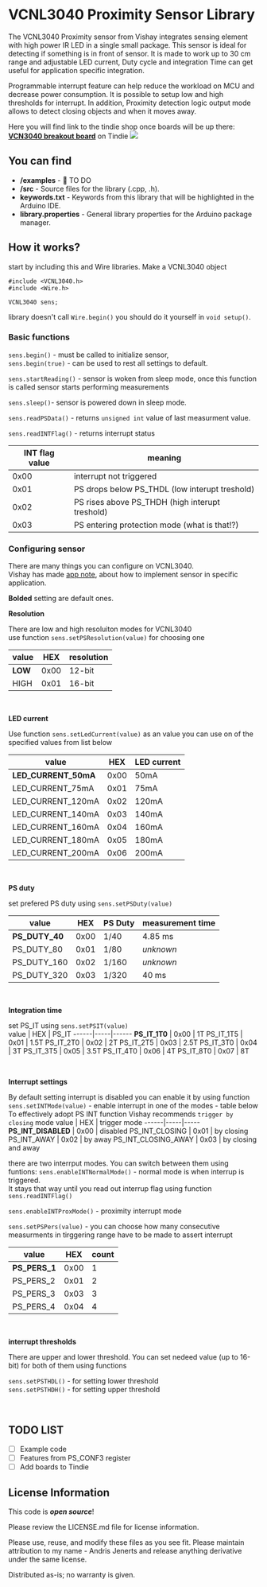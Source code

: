 VCNL3040 Proximity Sensor Library
===========================================================

The VCNL3040 Proximity sensor from Vishay integrates sensing element with high power IR LED in a single small package. This sensor is ideal for detecting if something is in front of sensor. It is made to work up to 30 cm range and adjustable LED current, Duty cycle and integration Time can get useful for application specific integration.

Programmable interrupt feature can help reduce the workload on MCU and decrease power consumption. It is possible to setup low and high thresholds for interrupt. In addition, Proximity detection logic output mode allows to detect closing objects and when it moves away.

Here you will find link to the tindie shop once boards will be up there:
**[VCN3040 breakout board](https://www.tindie.com/products/jenertsa/vcnl3040-breakout/)** on Tindie
![](https://cdn.tindiemedia.com/images/resize/uLIJQ6O9tM3doxCwJIUIHGCP2oI=/p/fit-in/1032x688/filters:fill(fff)/i/928471/products/2020-03-29T20%3A11%3A18.100Z-top_bottom.png)

You can find
-------------------

* **/examples** - :ghost: TO DO
* **/src** - Source files for the library (.cpp, .h).
* **keywords.txt** - Keywords from this library that will be highlighted in the Arduino IDE. 
* **library.properties** - General library properties for the Arduino package manager.

How it works?
------------------

start by including this and Wire libraries. Make a VCNL3040 object

    #include <VCNL3040.h>
    #include <Wire.h>
    
    VCNL3040 sens;
    
library doesn't call `Wire.begin()` you should do it yourself in `void setup()`.

### Basic functions

`sens.begin()` - must be called to initialize sensor, <br>
`sens.begin(true)` - can be used to rest all settings to default.<br>

`sens.startReading()` - sensor is woken from sleep mode, once this function is called sensor starts performing measurements <br>

`sens.sleep()`- sensor is powered down in sleep mode.

`sens.readPSData()` - returns `unsigned int` value of last measurment value.<br>

`sens.readINTFlag()` - returns interrupt status

INT flag value | meaning 
-----|------
0x00 | interrupt not triggered  
0x01 | PS drops below PS_THDL (low interupt treshold)  
0x02 | PS rises above PS_THDH (high interupt treshold) 
0x03 | PS entering protection mode (what is that!?)


### Configuring sensor
There are many things you can configure on VCNL3040.<br> 
Vishay has made [app note](http://www.vishay.com/docs/84940/designingvcnl3040.pdf), about how to implement sensor in specific application.<br>

**Bolded** setting are default ones.
<br>

**Resolution**

There are low and high resoluiton modes for VCNL3040<br>
use function `sens.setPSResolution(value)` for choosing one

value | HEX | resolution
------|-----|-----------
**LOW** | 0x00 | 12-bit
HIGH | 0x01 | 16-bit

<br>

**LED current**

Use function `sens.setLedCurrent(value)` as an value you can use on of the specified values from list below <br>

value | HEX | LED current 
---------------|-----|------------
**LED_CURRENT_50mA** | 0x00 | 50mA
LED_CURRENT_75mA | 0x01 | 75mA
LED_CURRENT_120mA | 0x02 | 120mA
LED_CURRENT_140mA | 0x03 | 140mA
LED_CURRENT_160mA | 0x04 | 160mA
LED_CURRENT_180mA | 0x05 | 180mA
LED_CURRENT_200mA | 0x06 | 200mA

<br>

**PS duty**

set prefered PS duty using `sens.setPSDuty(value)` <br>

value | HEX | PS Duty | measurement time
------|-----|---------|-----------------
**PS_DUTY_40** | 0x00 | 1/40 | 4.85 ms
PS_DUTY_80 | 0x01 | 1/80 | *unknown*
PS_DUTY_160 | 0x02 | 1/160 | *unknown*
PS_DUTY_320 | 0x03 | 1/320 | 40 ms 

<br>

**Integration time**

set PS_IT using `sens.setPSIT(value)` <br>
value | HEX | PS_IT
------|-----|------
**PS_IT_1T0** | 0x00 | 1T
PS_IT_1T5 | 0x01 | 1.5T
PS_IT_2T0 | 0x02 | 2T
PS_IT_2T5 | 0x03 | 2.5T
PS_IT_3T0 | 0x04 | 3T
PS_IT_3T5 | 0x05 | 3.5T
PS_IT_4T0 | 0x06 | 4T
PS_IT_8T0 | 0x07 | 8T

<br>

**Interrupt settings**

By default setting interrupt is disabled you can enable it by using function<br>
`sens.setINTMode(value)` - enable interrupt in one of the modes - table below<br>
To effectively adopt PS INT function Vishay recommends `trigger by closing` mode
value | HEX | trigger mode
------|-----|-----
**PS_INT_DISABLED** | 0x00 | disabled
PS_INT_CLOSING | 0x01 | by closing
PS_INT_AWAY | 0x02 | by away
PS_INT_CLOSING_AWAY | 0x03 | by closing and away

there are two interrput modes. You can switch between them using funtions:
`sens.enableINTNormalMode()` - normal mode is when interrup is triggered. <br> 
It stays that way until you read out interrup flag using function `sens.readINTFlag()`

`sens.enableINTProxMode()` - proximity interrupt mode

`sens.setPSPers(value)` - you can choose how many consecutive measurments in tirggering range have to be made to assert interrupt

value | HEX | count
------|-----|------------------
**PS_PERS_1** | 0x00 | 1
PS_PERS_2 | 0x01 | 2
PS_PERS_3 | 0x03 | 3
PS_PERS_4 | 0x04 | 4

<br>

**interrupt thresholds**

There are upper and lower threshold. You can set nedeed value (up to 16-bit) for both of them using functions

`sens.setPSTHDL()` - for setting lower threshold <br>
`sens.setPSTHDH()` - for setting upper threshold

<br>

TODO LIST
------------------
- [ ] Example code
- [ ] Features from PS_CONF3 register
- [ ] Add boards to Tindie

License Information
-------------------

This code is _**open source**_! 

Please review the LICENSE.md file for license information.

Please use, reuse, and modify these files as you see fit. Please maintain attribution to my name - Andris Jenerts and release anything derivative under the same license.

Distributed as-is; no warranty is given.

